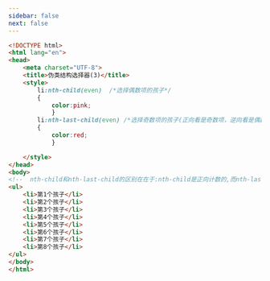 ```yaml
---
sidebar: false
next: false
---
```

<BlogInfo/>






```html
<!DOCTYPE html>
<html lang="en">
<head>
    <meta charset="UTF-8">
    <title>伪类结构选择器(3)</title>
    <style>
        li:nth-child(even)  /*选择偶数项的孩子*/
        {
            color:pink;
            }
        li:nth-last-child(even) /*选择奇数项的孩子(正向看是奇数项，逆向看是偶数项)*/
        {
            color:red;
            }

    </style>
</head>
<body>
<!--  nth-child和nth-last-child的区别在在于:nth-child是正向计数的,而nth-last-child是逆向的  -->
<ul>
    <li>第1个孩子</li>
    <li>第2个孩子</li>
    <li>第3个孩子</li>
    <li>第4个孩子</li>
    <li>第5个孩子</li>
    <li>第6个孩子</li>
    <li>第7个孩子</li>
    <li>第8个孩子</li>
</ul>
</body>
</html>
```






<ActionBox />
        
<style>#top-box {margin-top:0.5rem!important;}</style>
